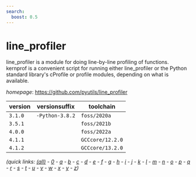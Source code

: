 ```yaml
---
search:
  boost: 0.5
---
```

# line_profiler

line_profiler is a module for doing line-by-line profiling of functions. kernprof is a convenient script for running either line_profiler or the Python standard library's cProfile or profile modules, depending on what is available.

*homepage*: <https://github.com/pyutils/line_profiler>

version | versionsuffix | toolchain
--------|---------------|----------
``3.1.0`` | ``-Python-3.8.2`` | ``foss/2020a``
``3.5.1`` |  | ``foss/2021b``
``4.0.0`` |  | ``foss/2022a``
``4.1.1`` |  | ``GCCcore/12.2.0``
``4.1.2`` |  | ``GCCcore/13.2.0``


*(quick links: [(all)](../index.md) - [0](../0/index.md) - [a](../a/index.md) - [b](../b/index.md) - [c](../c/index.md) - [d](../d/index.md) - [e](../e/index.md) - [f](../f/index.md) - [g](../g/index.md) - [h](../h/index.md) - [i](../i/index.md) - [j](../j/index.md) - [k](../k/index.md) - [l](../l/index.md) - [m](../m/index.md) - [n](../n/index.md) - [o](../o/index.md) - [p](../p/index.md) - [q](../q/index.md) - [r](../r/index.md) - [s](../s/index.md) - [t](../t/index.md) - [u](../u/index.md) - [v](../v/index.md) - [w](../w/index.md) - [x](../x/index.md) - [y](../y/index.md) - [z](../z/index.md))*


